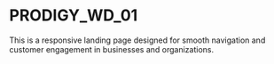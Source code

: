 # PRODIGY_WD_01
 This is a responsive landing page designed for smooth navigation and customer engagement in businesses and organizations.
